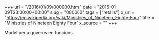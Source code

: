 +++
url = "/2016/01/09/000000.html"
date = "2016-01-09T23:00:00+00:00"
slug = "000000"
tags = ["retalls"]
x_url = "https://en.wikipedia.org/wiki/Ministries_of_Nineteen_Eighty-Four"
title = "Ministries of Nineteen Eighty Four"
x_source = ""
+++

Model per a governs en funcions.
